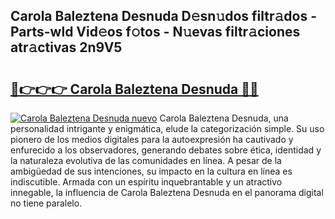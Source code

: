 ## Carola Baleztena Desnuda D𝚎sn𝚞dos filtr𝚊dos - Parts-wld Vid𝚎os f𝚘tos - N𝚞evas filtr𝚊ciones atr𝚊ctivas 2n9V5

# <h2><a href="http://mb2sg8l.tromn.icu/?c=Carola+Baleztena+Desnuda">🔗👉👉👉 Carola Baleztena Desnuda 🔗🔗</a></h2>

[![Carola Baleztena Desnuda nuevo](https://i.imgur.com/pEAQMta.gif)](http://mb2sg8l.tromn.icu/?c=Carola+Baleztena+Desnuda)
Carola Baleztena Desnuda, una personalidad intrigante y enigmática, elude la categorización simple. Su uso pionero de los medios digitales para la autoexpresión ha cautivado y enfurecido a los observadores, generando debates sobre ética, identidad y la naturaleza evolutiva de las comunidades en línea. A pesar de la ambigüedad de sus intenciones, su impacto en la cultura en línea es indiscutible. Armada con un espíritu inquebrantable y un atractivo innegable, la influencia de Carola Baleztena Desnuda en el panorama digital no tiene paralelo.
